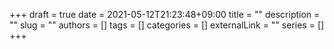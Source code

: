 +++ 
draft = true
date = 2021-05-12T21:23:48+09:00
title = ""
description = ""
slug = ""
authors = []
tags = []
categories = []
externalLink = ""
series = []
+++
